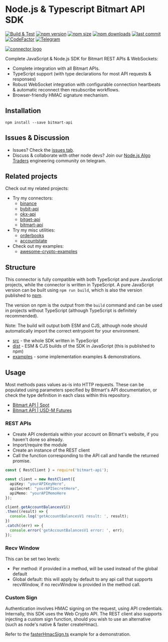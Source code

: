 # Node.js & Typescript Bitmart API SDK

[![Build & Test](https://github.com/tiagosiebler/bitmart-api/actions/workflows/e2etests.yml/badge.svg?branch=master)](https://github.com/tiagosiebler/bitmart-api/actions/workflows/e2etests.yml) [![npm version](https://img.shields.io/npm/v/bitmart-api)][1] [![npm size](https://img.shields.io/bundlephobia/min/bitmart-api/latest)][1] [![npm downloads](https://img.shields.io/npm/dt/bitmart-api)][1]
[![last commit](https://img.shields.io/github/last-commit/tiagosiebler/bitmart-api)][1]
[![CodeFactor](https://www.codefactor.io/repository/github/tiagosiebler/bitmart-api/badge)](https://www.codefactor.io/repository/github/tiagosiebler/bitmart-api) [![Telegram](https://img.shields.io/badge/chat-on%20telegram-blue.svg)](https://t.me/nodetraders)

[![connector logo](https://github.com/tiagosiebler/bitmart-api/blob/master/docs/images/logo1.png?raw=true)][1]

[1]: https://www.npmjs.com/package/bitmart-api

Complete JavaScript & Node.js SDK for Bitmart REST APIs & WebSockets:

- Complete integration with all Bitmart APIs.
- TypeScript support (with type declarations for most API requests & responses)
- Robust WebSocket integration with configurable connection heartbeats & automatic reconnect then resubscribe workflows.
- Browser-friendly HMAC signature mechanism.

## Installation

`npm install --save bitmart-api`

## Issues & Discussion

- Issues? Check the [issues tab](https://github.com/tiagosiebler/bitmart-api/issues).
- Discuss & collaborate with other node devs? Join our [Node.js Algo Traders](https://t.me/nodetraders) engineering community on telegram.

## Related projects

Check out my related projects:

- Try my connectors:
  - [binance](https://www.npmjs.com/package/binance)
  - [bybit-api](https://www.npmjs.com/package/bybit-api)
  - [okx-api](https://www.npmjs.com/package/okx-api)
  - [bitget-api](https://www.npmjs.com/package/bitget-api)
  - [bitmart-api](https://www.npmjs.com/package/bitmart-api)
- Try my misc utilities:
  - [orderbooks](https://www.npmjs.com/package/orderbooks)
  - [accountstate](https://www.npmjs.com/package/accountstate)
- Check out my examples:
  - [awesome-crypto-examples](https://github.com/tiagosiebler/awesome-crypto-examples)

## Structure

This connector is fully compatible with both TypeScript and pure JavaScript projects, while the connector is written in TypeScript. A pure JavaScript version can be built using `npm run build`, which is also the version published to [npm](https://www.npmjs.com/package/bitmart-api).

The version on npm is the output from the `build` command and can be used in projects without TypeScript (although TypeScript is definitely recommended).

Note: The build will output both ESM and CJS, although node should automatically import the correct entrypoint for your environment.

- [src](./src) - the whole SDK written in TypeScript
- [dist](./dist) - ESM & CJS builds of the SDK in JavaScript (this is published to npm)
- [examples](./examples) - some implementation examples & demonstrations.

## Usage

Most methods pass values as-is into HTTP requests. These can be populated using parameters specified by Bitmart's API documentation, or check the type definition in each class within this repository.

- [Bitmart API | Spot](https://developer-pro.bitmart.com/en/spot/#change-log)
- [Bitmart API | USD-M Futures](https://developer-pro.bitmart.com/en/spot/#change-log)

### REST APIs

- Create API credentials within your account on Bitmart's website, if you haven't done so already.
- Import/require the module
- Create an instance of the REST client
- Call the function corresponding to the API call and handle the returned promise.

```typescript
const { RestClient } = require('bitmart-api');

const client = new RestClient({
  apiKey: "yourAPIKeyHere",
  apiSecret: "yourAPISecretHere",
  apiMemo: "yourAPIMemoHere
});

client.getAccountBalancesV1()
.then((result) => {
  console.log('getAccountBalancesV1 result: ', result);
})
.catch((err) => {
  console.error('getAccountBalancesV1 error: ', err);
});
```

### Recv Window

This can be set two levels:

- Per method: if provided in a method, will be used instead of the global default
- Global default: this will apply by default to any api call that supports recvWindow, if no recvWindow is provided in the method call.

### Custom Sign

Authentication involves HMAC signing on the request, using API credentials. Internally, this SDK uses the Web Crypto API. The REST client also supports injecting a custom sign function, should you wish to use an alternative (such as node's native & faster createHmac).

Refer to the [fasterHmacSign.ts](./examples/fasterHmacSign.ts) example for a demonstration.
